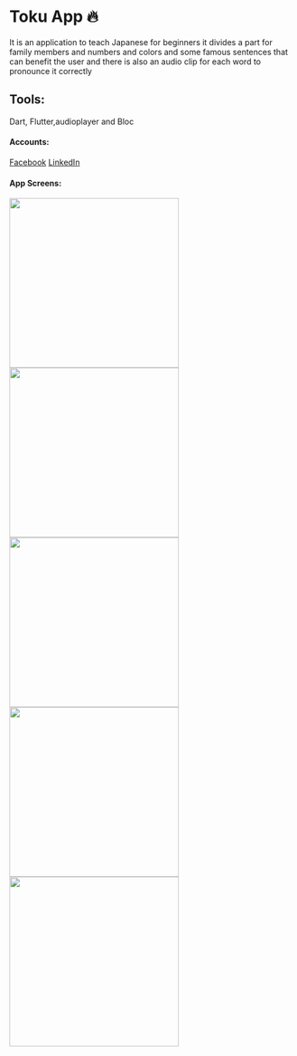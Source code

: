 # Toku App 🔥

It is an application to teach Japanese for beginners it divides a part for family members and numbers and colors and some famous sentences that can benefit the user and there is also an audio clip for each word to pronounce it correctly

## Tools:
Dart, Flutter,audioplayer and Bloc

#### Accounts:
[Facebook](https://www.facebook.com/ahmd.ahraf30/)
[LinkedIn](https://www.linkedin.com/in/ahmed-ashraf-39a798194/?utm_source=share&utm_campaign=share_via&utm_content=profile&utm_medium=android_app)

#### App Screens:
<div>
<img src="https://github.com/Ahraf01096/weather_app2/assets/136133152/478d72f5-01b1-40cc-a97d-2aff4f6e0fbb" width="300">
<img src="https://github.com/Ahraf01096/weather_app2/assets/136133152/1d66db7b-f64a-4ffa-aade-f95239309d22" width="300">
<img src="https://github.com/Ahraf01096/weather_app2/assets/136133152/bc1f219a-f134-466a-b3ac-27e57c2dcdab" width="300">
<img src="https://github.com/Ahraf01096/weather_app2/assets/136133152/c6ab5232-c5cf-4cb7-a1d8-e8f2652607e2" width="300">
<img src="https://github.com/Ahraf01096/weather_app2/assets/136133152/10e8da00-4a93-41f2-b893-c8e78487a6f5" width="300">
</div>

